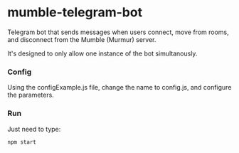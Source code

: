 # mumble-telegram-bot
Telegram bot that sends messages when users connect, move from rooms, and disconnect from the Mumble (Murmur) server.

It's designed to only allow one instance of the bot simultanously.

### Config
Using the configExample.js file, change the name to config.js, and configure the parameters.

### Run
Just need to type:
```
npm start
```
